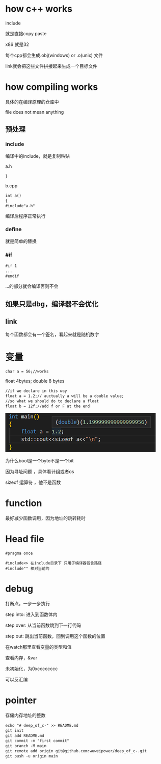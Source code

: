 # how c++ works

include

就是直接copy paste

x86 就是32



每个cpp都会生成.obj(windows) or .o(unix) 文件

link就会把这些文件拼接起来生成一个目标文件



# how compiling works

具体的在编译原理的仓库中

file does not mean anything

## 预处理

### include

编译中的include，就是复制粘贴

a.h

```
}
```

b.cpp

```
int a()
{
#include"a.h"
```

编译后程序正常执行

### define

就是简单的替换

### #if 

```
#if 1
...
#endif
```

...的部分就会编译否则不会



## **如果只是dbg，编译器不会优化**

## link

每个函数都会有一个签名，看起来就是随机数字



# 变量

```
char a = 56;//works
```



float 4bytes; double 8 bytes

```
//if we declare in this way
float a = 1.2;// auctually a will be a double value;
//so what we should do to declare a float 
float b = 12f;//add f or F at the end
```

![image-20221217183833660](img/image-20221217183833660.png)

为什么bool是一个byte不是一个bit

因为寻址问题 ，具体看计组或者os

sizeof 运算符 ，他不是函数



# function

最好减少函数调用，因为地址的跳转耗时



# Head file

```
#pragma once
```

```
#include<> 在include目录下 只用于编译器包含路径
#include"" 相对当前的
```





# debug

打断点，一步一步执行

step into: 进入到函数体内

step over: 从当前函数跳到下一行代码

step out: 跳出当前函数，回到调用这个函数的位置

在watch那里查看变量的类型和值

查看内存，&var

未初始化，为0xcccccccc

可以反汇编



# pointer

存储内存地址的整数







```
echo "# deep_of_c-" >> README.md
git init
git add README.md
git commit -m "first commit"
git branch -M main
git remote add origin git@github.com:wuweipower/deep_of_c-.git
git push -u origin main
```

